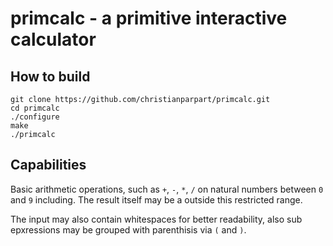 primcalc - a primitive interactive calculator
=============================================

How to build
------------

```!sh
git clone https://github.com/christianparpart/primcalc.git
cd primcalc
./configure
make
./primcalc
```

Capabilities
------------

Basic arithmetic operations, such as `+`, `-`, `*`, `/` on natural numbers
between `0` and `9` including. The result itself may be a outside this
restricted range.

The input may also contain whitespaces for better readability, also
sub epxressions may be grouped with parenthisis via `(` and `)`.
